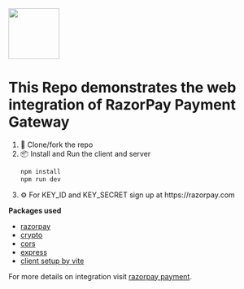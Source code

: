 
<img height="100" src="https://upload.wikimedia.org/wikipedia/commons/thumb/8/89/Razorpay_logo.svg/800px-Razorpay_logo.svg.png?20171127075036">

<h1>This Repo demonstrates the web integration of RazorPay Payment Gateway</h1>
<ol align="left">
  <li> 🔗 Clone/fork the repo</li>
  <li>📦 Install and Run the client and server</li>

```bash
npm install
npm run dev
```
  <li> ⚙️ For KEY_ID and KEY_SECRET sign up at https://razorpay.com</li>
</ol>


**Packages used**
- [razorpay](https://www.npmjs.com/package/razorpay)
- [crypto](https://www.npmjs.com/package/crypto-js)
- [cors](https://www.npmjs.com/package/cors)
- [express](https://www.npmjs.com/package/express)
- [client setup by vite](https://vitejs.dev/guide/)


For more details on integration visit [razorpay payment](https://razorpay.com/docs/#home-payments).
